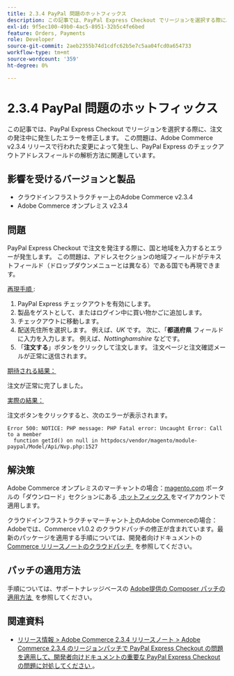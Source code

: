 ```yaml
---
title: 2.3.4 PayPal 問題のホットフィックス
description: この記事では、PayPal Express Checkout でリージョンを選択する際に、注文の発注中に発生したエラーを修正します。 この問題は、Adobe Commerce v2.3.4 リリースで行われた変更によって発生し、PayPal Express のチェックアウトアドレスフィールドの解析方法に関連しています。
exl-id: 9f5ec100-49b0-4ac5-8951-32b5c4fe6bed
feature: Orders, Payments
role: Developer
source-git-commit: 2aeb2355b74d1cdfc62b5e7c5aa04fcd0a654733
workflow-type: tm+mt
source-wordcount: '359'
ht-degree: 0%

---
```


# 2.3.4 PayPal 問題のホットフィックス

この記事では、PayPal Express Checkout でリージョンを選択する際に、注文の発注中に発生したエラーを修正します。 この問題は、Adobe Commerce v2.3.4 リリースで行われた変更によって発生し、PayPal Express のチェックアウトアドレスフィールドの解析方法に関連しています。

## 影響を受けるバージョンと製品

* クラウドインフラストラクチャー上のAdobe Commerce v2.3.4
* Adobe Commerce オンプレミス v2.3.4

## 問題

PayPal Express Checkout で注文を発注する際に、国と地域を入力するとエラーが発生します。 この問題は、アドレスセクションの地域フィールドがテキストフィールド（ドロップダウンメニューとは異なる）である国でも再現できます。

<u> 再現手順 </u> :

1. PayPal Express チェックアウトを有効にします。
1. 製品をゲストとして、またはログイン中に買い物かごに追加します。
1. チェックアウトに移動します。
1. 配送先住所を選択します。 例えば、*UK* です。 次に、「**都道府県** フィールドに入力を入力します。 例えば、*Nottinghamshire* などです。
1. 「**注文する**」ボタンをクリックして注文します。 注文ページと注文確認メールが正常に送信されます。

<u> 期待される結果：</u>

注文が正常に完了しました。

<u> 実際の結果：</u>

注文ボタンをクリックすると、次のエラーが表示されます。

```
Error 500: NOTICE: PHP message: PHP Fatal error: Uncaught Error: Call to a member
  function getId() on null in httpdocs/vendor/magento/module-paypal/Model/Api/Nvp.php:1527
```

## 解決策

Adobe Commerce オンプレミスのマーチャントの場合：[magento.com](https://magento.com/tech-resources/download#download2353) ポータルの「ダウンロード」セクションにある [&#x200B; ホットフィックス &#x200B;](https://magento.com) をマイアカウントで適用します。

クラウドインフラストラクチャマーチャント上のAdobe Commerceの場合：Adobeでは、Commerce v1.0.2 のクラウドパッチの修正が含まれています。最新のパッケージを適用する手順については、開発者向けドキュメントの [Commerce リリースノートのクラウドパッチ &#x200B;](https://experienceleague.adobe.com/ja/docs/commerce-cloud-service/user-guide/release-notes/cloud-patches?itm_source=devdocs&itm_medium=quick_search&itm_campaign=federated_search&itm_term=cloud%20patche) を参照してください。

## パッチの適用方法

手順については、サポートナレッジベースの [Adobe提供の Composer パッチの適用方法 &#x200B;](/help/how-to/general/how-to-apply-a-composer-patch-provided-by-magento.md) を参照してください。

## 関連資料

* [&#x200B; リリース情報 > Adobe Commerce 2.3.4 リリースノート > Adobe Commerce 2.3.4 のリージョンパッチで PayPal Express Checkout の問題を適用して、開発者向けドキュメントの重要な PayPal Express Checkout の問題に対処してください &#x200B;](https://commerce-docs.github.io/devdocs-archive/2.3/guides/v2.3/release-notes/release-notes-2-3-4-commerce.html#apply-the-paypal-express-checkout-issue-with-region-patch-for-magento-234-to-address-a-critical-paypal-express-checkout-issue)。
